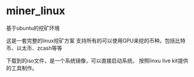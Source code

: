 # miner_linux
基于ubuntu的挖矿环境


这是一套完整的linux挖矿方案
支持所有的可以使用GPU来挖的币种。包括比特币、以太币、zcash等等


下载到的iso文件，是一个系统镜像，可以直接启动系统。
按照linxu live kit提供的工具制作。

